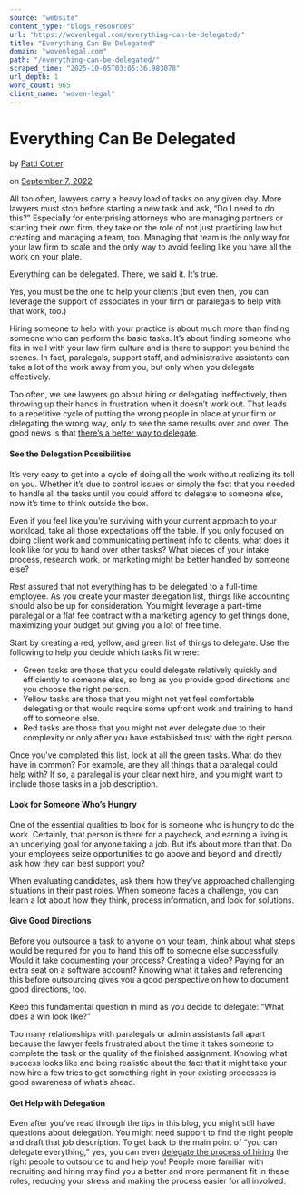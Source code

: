 ```yaml
---
source: "website"
content_type: "blogs_resources"
url: "https://wovenlegal.com/everything-can-be-delegated/"
title: "Everything Can Be Delegated"
domain: "wovenlegal.com"
path: "/everything-can-be-delegated/"
scraped_time: "2025-10-05T03:05:36.983078"
url_depth: 1
word_count: 965
client_name: "woven-legal"
---
```


# Everything Can Be Delegated

by [Patti Cotter](https://wovenlegal.com/author/patti-cotter/)

on [September 7, 2022](https://wovenlegal.com/2022/09/07/)

All too often, lawyers carry a heavy load of tasks on any given day. More lawyers must stop before starting a new task and ask, “Do I need to do this?” Especially for enterprising attorneys who are managing partners or starting their own firm, they take on the role of not just practicing law but creating and managing a team, too. Managing that team is the only way for your law firm to scale and the only way to avoid feeling like you have all the work on your plate.

Everything can be delegated. There, we said it. It’s true.

Yes, you must be the one to help your clients (but even then, you can leverage the support of associates in your firm or paralegals to help with that work, too.)

Hiring someone to help with your practice is about much more than finding someone who can perform the basic tasks. It’s about finding someone who fits in well with your law firm culture and is there to support you behind the scenes. In fact, paralegals, support staff, and administrative assistants can take a lot of the work away from you, but only when you delegate effectively.

Too often, we see lawyers go about hiring or delegating ineffectively, then throwing up their hands in frustration when it doesn’t work out. That leads to a repetitive cycle of putting the wrong people in place at your firm or delegating the wrong way, only to see the same results over and over. The good news is that [there’s a better way to delegate](https://wovenlegal.com/attorney-delegation-worksheet/).

#### See the Delegation Possibilities

It’s very easy to get into a cycle of doing all the work without realizing its toll on you. Whether it’s due to control issues or simply the fact that you needed to handle all the tasks until you could afford to delegate to someone else, now it’s time to think outside the box.

Even if you feel like you’re surviving with your current approach to your workload, take all those expectations off the table. If you only focused on doing client work and communicating pertinent info to clients, what does it look like for you to hand over other tasks? What pieces of your intake process, research work, or marketing might be better handled by someone else?

Rest assured that not everything has to be delegated to a full-time employee. As you create your master delegation list, things like accounting should also be up for consideration. You might leverage a part-time paralegal or a flat fee contract with a marketing agency to get things done, maximizing your budget but giving you a lot of free time.

Start by creating a red, yellow, and green list of things to delegate. Use the following to help you decide which tasks fit where:

* Green tasks are those that you could delegate relatively quickly and efficiently to someone else, so long as you provide good directions and you choose the right person.
* Yellow tasks are those that you might not yet feel comfortable delegating or that would require some upfront work and training to hand off to someone else.
* Red tasks are those that you might not ever delegate due to their complexity or only after you have established trust with the right person.

Once you’ve completed this list, look at all the green tasks. What do they have in common? For example, are they all things that a paralegal could help with? If so, a paralegal is your clear next hire, and you might want to include those tasks in a job description.

#### Look for Someone Who’s Hungry

One of the essential qualities to look for is someone who is hungry to do the work. Certainly, that person is there for a paycheck, and earning a living is an underlying goal for anyone taking a job. But it’s about more than that. Do your employees seize opportunities to go above and beyond and directly ask how they can best support you?

When evaluating candidates, ask them how they’ve approached challenging situations in their past roles. When someone faces a challenge, you can learn a lot about how they think, process information, and look for solutions.

#### Give Good Directions

Before you outsource a task to anyone on your team, think about what steps would be required for you to hand this off to someone else successfully. Would it take documenting your process? Creating a video? Paying for an extra seat on a software account? Knowing what it takes and referencing this before outsourcing gives you a good perspective on how to document good directions, too.

Keep this fundamental question in mind as you decide to delegate: “What does a win look like?”

Too many relationships with paralegals or admin assistants fall apart because the lawyer feels frustrated about the time it takes someone to complete the task or the quality of the finished assignment. Knowing what success looks like and being realistic about the fact that it might take your new hire a few tries to get something right in your existing processes is good awareness of what’s ahead.

#### Get Help with Delegation

Even after you’ve read through the tips in this blog, you might still have questions about delegation. You might need support to find the right people and draft that job description. To get back to the main point of “you can delegate everything,” yes, you can even [delegate the process of hiring](https://wovenlegal.com/behind-the-scenes-of-the-woven-hiring-practice/) the right people to outsource to and help you! People more familiar with recruiting and hiring may find you a better and more permanent fit in these roles, reducing your stress and making the process easier for all involved.
